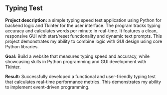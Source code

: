 ## Typing Test

**Project description:** a simple typing speed test application using Python for backend logic and Tkinter for the user interface. The program tracks typing accuracy and calculates words per minute in real-time. It features a clean, responsive GUI with start/reset functionality and dynamic text prompts. This project demonstrates my ability to combine logic with GUI design using core Python libraries.

**Goal:** Build a website that measures typing speed and accuracy, while showcasing skills in Python programming and GUI development with Tkinter.

**Result:** Successfully developed a functional and user-friendly typing test that calculates real-time performance metrics. This demonstrates my ability to implement event-driven programming.
